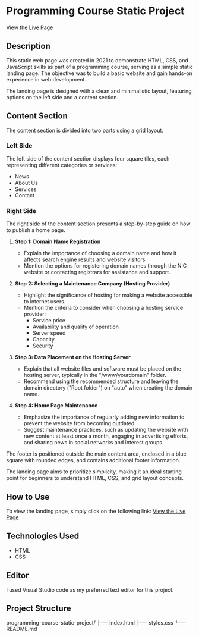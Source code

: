 # Programming Course Static Project

[View the Live Page](https://preizeinguuna.github.io/programming-course-static-project/)

## Description
This static web page was created in 2021 to demonstrate HTML, CSS, and JavaScript skills as part of a programming course, serving as a simple static landing page. The objective was to build a basic website and gain hands-on experience in web development.

The landing page is designed with a clean and minimalistic layout, featuring options on the left side and a content section.

## Content Section
The content section is divided into two parts using a grid layout.

### Left Side
The left side of the content section displays four square tiles, each representing different categories or services:

- News
- About Us
- Services
- Contact

### Right Side
The right side of the content section presents a step-by-step guide on how to publish a home page.

1. **Step 1: Domain Name Registration**
   - Explain the importance of choosing a domain name and how it affects search engine results and website visitors.
   - Mention the options for registering domain names through the NIC website or contacting registrars for assistance and support.

2. **Step 2: Selecting a Maintenance Company (Hosting Provider)**
   - Highlight the significance of hosting for making a website accessible to internet users.
   - Mention the criteria to consider when choosing a hosting service provider:
      - Service price
      - Availability and quality of operation
      - Server speed
      - Capacity
      - Security

3. **Step 3: Data Placement on the Hosting Server**
   - Explain that all website files and software must be placed on the hosting server, typically in the "/www/yourdomain" folder.
   - Recommend using the recommended structure and leaving the domain directory ("Root folder") on "auto" when creating the domain name.

4. **Step 4: Home Page Maintenance**
   - Emphasize the importance of regularly adding new information to prevent the website from becoming outdated.
   - Suggest maintenance practices, such as updating the website with new content at least once a month, engaging in advertising efforts, and sharing news in social networks and interest groups.


The footer is positioned outside the main content area, enclosed in a blue square with rounded edges, and contains additional footer information.

The landing page aims to prioritize simplicity, making it an ideal starting point for beginners to understand HTML, CSS, and grid layout concepts.

## How to Use
To view the landing page, simply click on the following link: [View the Live Page](https://preizeinguuna.github.io/programming-course-static-project/)

## Technologies Used

- HTML
- CSS
  
## Editor

I used Visual Studio code as my preferred text editor for this project.


## Project Structure
programming-course-static-project/
├── index.html
├── styles.css
└── README.md

